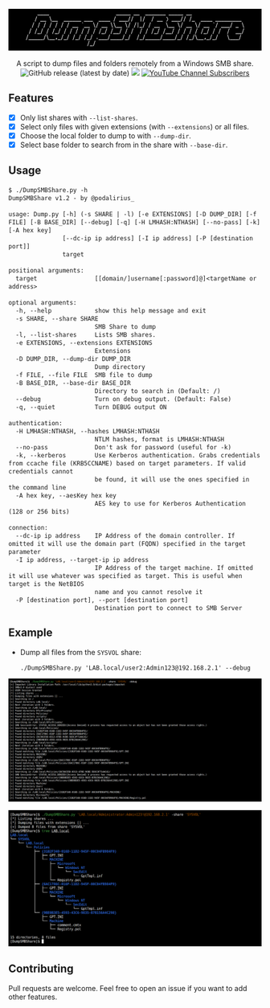 ![](./.github/banner.png)

<p align="center">
  A script to dump files and folders remotely from a Windows SMB share.
  <br>
  <img alt="GitHub release (latest by date)" src="https://img.shields.io/github/v/release/p0dalirius/DumpSMBShare">
  <a href="https://twitter.com/intent/follow?screen_name=podalirius_" title="Follow"><img src="https://img.shields.io/twitter/follow/podalirius_?label=Podalirius&style=social"></a>
  <a href="https://www.youtube.com/channel/UCF_x5O7CSfr82AfNVTKOv_A?sub_confirmation=1" title="Subscribe"><img alt="YouTube Channel Subscribers" src="https://img.shields.io/youtube/channel/subscribers/UCF_x5O7CSfr82AfNVTKOv_A?style=social"></a
  <br>
</p>

## Features

 - [x] Only list shares with `--list-shares`.
 - [x] Select only files with given extensions (with `--extensions`) or all files.
 - [x] Choose the local folder to dump to with `--dump-dir`.
 - [x] Select base folder to search from in the share with `--base-dir`.

## Usage

```
$ ./DumpSMBShare.py -h
DumpSMBShare v1.2 - by @podalirius_

usage: Dump.py [-h] (-s SHARE | -l) [-e EXTENSIONS] [-D DUMP_DIR] [-f FILE] [-B BASE_DIR] [--debug] [-q] [-H LMHASH:NTHASH] [--no-pass] [-k] [-A hex key]
               [--dc-ip ip address] [-I ip address] [-P [destination port]]
               target

positional arguments:
  target                [[domain/]username[:password]@]<targetName or address>

optional arguments:
  -h, --help            show this help message and exit
  -s SHARE, --share SHARE
                        SMB Share to dump
  -l, --list-shares     Lists SMB shares.
  -e EXTENSIONS, --extensions EXTENSIONS
                        Extensions
  -D DUMP_DIR, --dump-dir DUMP_DIR
                        Dump directory
  -f FILE, --file FILE  SMB file to dump
  -B BASE_DIR, --base-dir BASE_DIR
                        Directory to search in (Default: /)
  --debug               Turn on debug output. (Default: False)
  -q, --quiet           Turn DEBUG output ON

authentication:
  -H LMHASH:NTHASH, --hashes LMHASH:NTHASH
                        NTLM hashes, format is LMHASH:NTHASH
  --no-pass             Don't ask for password (useful for -k)
  -k, --kerberos        Use Kerberos authentication. Grabs credentials from ccache file (KRB5CCNAME) based on target parameters. If valid credentials cannot
                        be found, it will use the ones specified in the command line
  -A hex key, --aesKey hex key
                        AES key to use for Kerberos Authentication (128 or 256 bits)

connection:
  --dc-ip ip address    IP Address of the domain controller. If omitted it will use the domain part (FQDN) specified in the target parameter
  -I ip address, --target-ip ip address
                        IP Address of the target machine. If omitted it will use whatever was specified as target. This is useful when target is the NetBIOS
                        name and you cannot resolve it
  -P [destination port], --port [destination port]
                        Destination port to connect to SMB Server
```

## Example

 + Dump all files from the `SYSVOL` share:

    ```
    ./DumpSMBShare.py 'LAB.local/user2:Admin123@192.168.2.1' --debug
    ```

![](./.github/example_verbose.png)

![](./.github/example.png)

## Contributing

Pull requests are welcome. Feel free to open an issue if you want to add other features.
